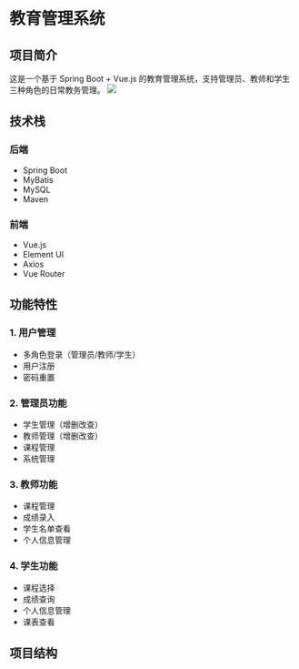 # 教育管理系统

## 项目简介
这是一个基于 Spring Boot + Vue.js 的教育管理系统，支持管理员、教师和学生三种角色的日常教务管理。
![](https://cdn.jsdelivr.net/gh/wwwqqqzzz/Image/img/1746626110941-5392fb210907bcc28cc0c5f1b0508577.png)
## 技术栈
### 后端
- Spring Boot
- MyBatis
- MySQL
- Maven

### 前端
- Vue.js
- Element UI
- Axios
- Vue Router

## 功能特性

### 1. 用户管理
- 多角色登录（管理员/教师/学生）
- 用户注册
- 密码重置

### 2. 管理员功能
- 学生管理（增删改查）
- 教师管理（增删改查）
- 课程管理
- 系统管理

### 3. 教师功能
- 课程管理
- 成绩录入
- 学生名单查看
- 个人信息管理

### 4. 学生功能
- 课程选择
- 成绩查询
- 个人信息管理
- 课表查看

## 项目结构 
